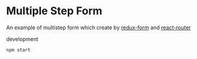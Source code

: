 Multiple Step Form
===

An example of multistep form which create by [redux-form](https://github.com/erikras/redux-form) and [react-router](https://github.com/ReactTraining/react-router)

development

    npm start

